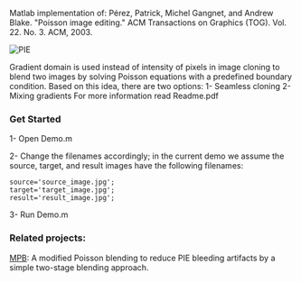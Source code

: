 Matlab implementation of:
Pérez, Patrick, Michel Gangnet, and Andrew Blake. "Poisson image editing." ACM Transactions on Graphics (TOG). Vol. 22. No. 3. ACM, 2003.

![PIE](https://user-images.githubusercontent.com/37669469/113340138-802ee100-92f9-11eb-9f3d-3636cd80a528.jpg)

Gradient domain is used instead of intensity of pixels in image cloning to blend two images by solving Poisson equations with a predefined boundary condition. Based on this idea, there are two options:
1- Seamless cloning
2- Mixing gradients
For more information read Readme.pdf

### Get Started

1- Open Demo.m

2- Change the filenames accordingly; in the current demo we assume the source, target, and result images have the following filenames:
```
source='source_image.jpg';
target='target_image.jpg';
result='result_image.jpg';
```
3- Run Demo.m


### Related projects:

[MPB](https://github.com/mahmoudnafifi/modified-Poisson-image-editing): A modified Poisson blending to reduce PIE bleeding artifacts by a simple two-stage blending approach.
